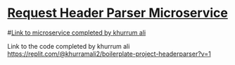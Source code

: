 # [Request Header Parser Microservice](https://www.freecodecamp.org/learn/apis-and-microservices/apis-and-microservices-projects/request-header-parser-microservice)

#[Link to microservice completed by khurrum ali](https://headerparserapp.herokuapp.com/)


Link to the code completed by khurrum ali https://replit.com/@khurramali2/boilerplate-project-headerparser?v=1
